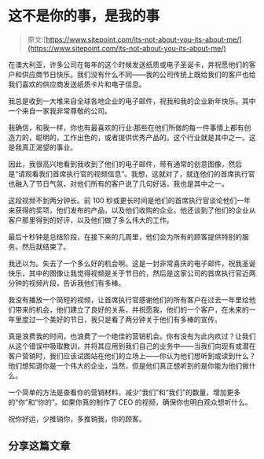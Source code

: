 # 这不是你的事，是我的事

> 原文:[https://www.sitepoint.com/its-not-about-you-its-about-me/](https://www.sitepoint.com/its-not-about-you-its-about-me/)

在澳大利亚，许多公司在每年的这个时候发送纸质或电子圣诞卡，并祝愿他们的客户和供应商节日快乐。我们没有什么不同——我的公司传统上既给我们的客户也给我们喜欢的供应商发送纸质卡片和电子信息。

我总是收到一大堆来自全球各地企业的电子邮件，祝我和我的企业新年快乐。其中一个来自一家我非常尊敬的公司。

我确信，和我一样，你也有最喜欢的行业:那些在他们所做的每一件事情上都有创造力的，聪明的，工作出色的，或者提供优秀产品的。这个行业就是其中之一。这是我真正渴望的事业。

因此，我很高兴地看到我收到了他们的电子邮件，带有通常的创意图像，然后是“请观看我们首席执行官的视频信息”。我想，这就对了，就连他们的首席执行官也融入了节日气氛，对他们所有的客户说了几句好话，我也是其中之一。

这段视频不到两分钟长。前 100 秒或更长时间是他们的首席执行官谈论他们一年来获得的奖项，他们发布的产品，以及他们收购的企业。他还谈到了他们的企业从客户那里得到的好评，以及他们做了多么伟大的工作。

最后十秒钟是总结阶段，在接下来的几周里，他们会为所有的顾客提供特别的服务。然后就结束了。

我还以为。失去了一个多么好的机会啊。这是一封非常喜庆的电子邮件，祝我圣诞快乐，其中的图像让我觉得视频是关于节日的，然后是这家公司的首席执行官近两分钟的视频片段，告诉我他们有多棒。

我没有播放一个简短的视频，让首席执行官感谢他们的所有客户在过去一年里给他们带来的机会，他们建立了良好的关系，并祝愿我，他们的一个客户，在未来的一年里度过一个美好的节日，我只是看了两分钟关于他们有多棒的宣传。

真是浪费我的时间，也浪费了一个绝佳的营销机会。你有没有为此内疚过？让我们从这个错误中吸取教训，并将其应用到我们自己的业务中——当我们向现有或潜在客户营销时，我们应该试图站在他们的立场上——你认为他们想听到或读到什么？他们想知道你是一个伟大的企业，当然，但是他们真正想听到的是你能为他们做什么。

一个简单的方法是查看你的营销材料，减少“我们”和“我们”的数量，增加更多的“你”和“你的”。如果你真的制作了 CEO 的视频，确保你也明白观众想听什么。

祝你好运，少推销你，多推销我，你的顾客。

## 分享这篇文章